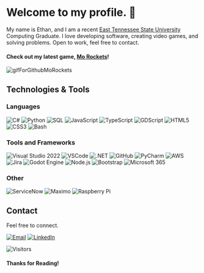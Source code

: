 # Welcome to my profile. 👋
My name is Ethan, and I am a recent [East Tennessee State University](https://www.etsu.edu/ehome/) Computing Graduate. I love developing software, creating video games, and solving problems. Open to work, feel free to contact. 

#### Check out my latest game, [Mo Rockets](https://evasiveace.itch.io/mo-rockets)!
![gifForGithubMoRockets](https://github.com/user-attachments/assets/a6fc359a-1100-496a-b8ef-263d4a3e3994)

## Technologies & Tools
### Languages
![C#](https://img.shields.io/badge/C%23-00599C?style=flat-square&logo=c%2B%2B&logoColor=FFFFFF) 
![Python](https://img.shields.io/badge/Python-3776AB?style=flat-square&logo=python&logoColor=FFFFFF)
![SQL](https://img.shields.io/badge/SQL-003B57?style=flat-square&logo=sqlite&logoColor=FFFFFF)
![JavaScript](https://img.shields.io/badge/JavaScript-F7DF1E?style=flat-square&logo=javascript&logoColor=FFFFFF)
![TypeScript](https://img.shields.io/badge/TypeScript-3178C6?style=flat-square&logo=typescript&logoColor=FFFFFF)
![GDScript](https://img.shields.io/badge/GDScript-478CBF?style=flat-square&logo=godotengine&logoColor=FFFFFF)
![HTML5](https://img.shields.io/badge/HTML5-E34F26?style=flat-square&logo=html5&logoColor=FFFFFF)
![CSS3](https://img.shields.io/badge/CSS3-1572B6?style=flat-square&logo=css3&logoColor=FFFFFF)
![Bash](https://img.shields.io/badge/Bash-4EAA25?style=flat-square&logo=gnubash&logoColor=FFFFFF)

### Tools and Frameworks
![Visual Studio 2022](https://img.shields.io/badge/Visual%20Studio%202022-644799?style=flat-square&logoColor=FFFFFF)
![VSCode](https://img.shields.io/badge/VSCode-24a8f2?style=flat-square&logoColor=FFFFFF)
![.NET](https://img.shields.io/badge/.NET-512BD4?style=flat-square&logo=dotnet&logoColor=ffffff)
![GitHub](https://img.shields.io/badge/GitHub-181717?style=flat-square&logo=github&logoColor=FFFFFF)
![PyCharm](https://img.shields.io/badge/PyCharm-000000?style=flat-square&logo=pycharm&logoColor=FFFFFF)
![AWS](https://img.shields.io/badge/AWS-232F3E?style=flat-square&logo=amazonwebservices&logoColor=FFFFFF)
![Jira](https://img.shields.io/badge/Jira-0052CC?style=flat-square&logo=jira&logoColor=FFFFFF)
![Godot Engine](https://img.shields.io/badge/Godot%20Engine-478CBF?style=flat-square&logo=godotengine&logoColor=FFFFFF)
![Node.js](https://img.shields.io/badge/Node.js-5FA04E?style=flat-square&logo=node.js&logoColor=FFFFFF)
![Bootstrap](https://img.shields.io/badge/Bootstrap-7952B3?style=flat-square&logo=bootstrap&logoColor=ffffff)
![Microsoft 365](https://img.shields.io/badge/Microsoft%20365-7b5aab?style=flat-square&logoColor=FFFFFF)

### Other
![ServiceNow](https://img.shields.io/badge/ServiceNow-81b4a1?style=flat-square&logoColor=ffffff)
![Maximo](https://img.shields.io/badge/Maximo-304a7b?style=flat-square&logoColor=ffffff)
![Raspberry Pi](https://img.shields.io/badge/Raspberry%20Pi-A22846?style=flat-square&logo=raspberrypi&logoColor=ffffff)

## Contact
Feel free to connect.

[![Email](https://img.shields.io/badge/Email-30B980?style=flat-square&logo=minutemailer&logoColor=ffffff&link=mailto:hensleyej@etsu.edu)](mailto:hensleyej@etsu.edu)
[![LinkedIn](https://img.shields.io/badge/LinkedIn-0A66C2?style=flat-square&logo=linkedin&logoColor=ffffff&link=https://www.linkedin.com/in/hensleyej/)](https://www.linkedin.com/in/hensleyej/)

![Visitors](https://visitor-badge.laobi.icu/badge?page_id=evasiveace.evasiveace)
#### Thanks for Reading!

